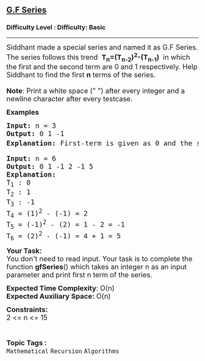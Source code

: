 <h2><a href="https://www.geeksforgeeks.org/problems/gf-series3535/0">G.F Series</a></h2><h3>Difficulty Level : Difficulty: Basic</h3><hr><div class="problems_problem_content__Xm_eO"><p><span style="font-size: 18px;">Siddhant made a special series and named it as G.F Series. The series follows this trend &nbsp;<strong>T<sub>n</sub>=(T<sub>n-2</sub>)<sup>2</sup>-(T<sub>n-1</sub>)</strong> &nbsp;in which the first and the second term are 0 and 1 respectively. Help Siddhant to find the first <strong>n</strong> terms of the series.<br><br><strong>Note</strong>: Print a white space (" ") after every integer and a newline character after every testcase. <br></span></p>
<p><strong><span style="font-size: 18px;">Examples</span></strong></p>
<pre><strong><span style="font-size: 18px;">Input: </span></strong><span style="font-size: 18px;">n = 3</span>
<strong><span style="font-size: 18px;">Output: </span></strong><span style="font-size: 18px;">0 1 -1</span>
<strong><span style="font-size: 18px;">Explanation: </span></strong><span style="font-size: 18px;">First-term is given as 0 and the second term is 1. So the T<sub>3</sub> = (T<sub>3-2</sub>)<sup>2</sup> - (T<sub>3-1</sub>) = T<sub>1</sub><sup>2</sup> - T<sub>2</sub> = 0<sup>2</sup> - 1 = -1</span></pre>
<pre><strong><span style="font-size: 18px;">Input: </span></strong><span style="font-size: 18px;">n = 6</span>
<strong><span style="font-size: 18px;">Output: </span></strong><span style="font-size: 18px;">0 1 -1 2 -1 5</span>
<strong><span style="font-size: 18px;">Explanation:
</span></strong><span style="font-size: 18px;">T<sub>1</sub> : 0
T<sub>2</sub> : 1
T<sub>3</sub> : -1
T<sub>4</sub> = (1)<sup>2</sup> - (-1) = 2
T<sub>5</sub> = (-1)<sup>2</sup> - (2) = 1 - 2 = -1
T<sub>6</sub> = (2)<sup>2</sup> - (-1) = 4 + 1 = 5 </span></pre>
<p><span style="font-size: 18px;"><strong>Your Task:&nbsp;&nbsp;</strong></span><br><span style="font-size: 18px;">You don't need to read input. Your task is to complete the function&nbsp;<strong>gfSeries</strong>() which takes an integer n as an input parameter and print first n term of the series.</span></p>
<p><span style="font-size: 18px;"><strong>Expected Time Complexity</strong>: O(n)<br><strong>Expected Auxiliary Space:</strong> O(n)</span></p>
<p><span style="font-size: 18px;"><strong>Constraints:</strong><br>2 &lt;= n &lt;= 15</span></p></div><br><p><span style=font-size:18px><strong>Topic Tags : </strong><br><code>Mathematical</code>&nbsp;<code>Recursion</code>&nbsp;<code>Algorithms</code>&nbsp;
